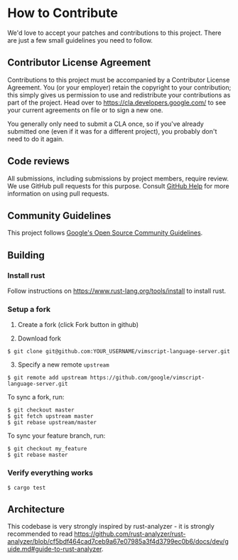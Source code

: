 # How to Contribute

We'd love to accept your patches and contributions to this project. There are
just a few small guidelines you need to follow.

## Contributor License Agreement

Contributions to this project must be accompanied by a Contributor License
Agreement. You (or your employer) retain the copyright to your contribution;
this simply gives us permission to use and redistribute your contributions as
part of the project. Head over to <https://cla.developers.google.com/> to see
your current agreements on file or to sign a new one.

You generally only need to submit a CLA once, so if you've already submitted one
(even if it was for a different project), you probably don't need to do it
again.

## Code reviews

All submissions, including submissions by project members, require review. We
use GitHub pull requests for this purpose. Consult
[GitHub Help](https://help.github.com/articles/about-pull-requests/) for more
information on using pull requests.

## Community Guidelines

This project follows [Google's Open Source Community
Guidelines](https://opensource.google/conduct/).

## Building

### Install rust

Follow instructions on https://www.rust-lang.org/tools/install to install rust.

### Setup a fork

1. Create a fork (click Fork button in github)

2. Download fork

```shell
$ git clone git@github.com:YOUR_USERNAME/vimscript-language-server.git
```

3. Specify a new remote `upstream`

```shell
$ git remote add upstream https://github.com/google/vimscript-language-server.git
```

To sync a fork, run:

```shell
$ git checkout master
$ git fetch upstream master
$ git rebase upstream/master
```

To sync your feature branch, run:

```shell
$ git checkout my_feature
$ git rebase master
```

### Verify everything works

```shell
$ cargo test
```

## Architecture

This codebase is very strongly inspired by rust-analyzer - it is strongly
recommended to read
https://github.com/rust-analyzer/rust-analyzer/blob/cf5bdf464cad7ceb9a67e07985a3f4d3799ec0b6/docs/dev/guide.md#guide-to-rust-analyzer.
